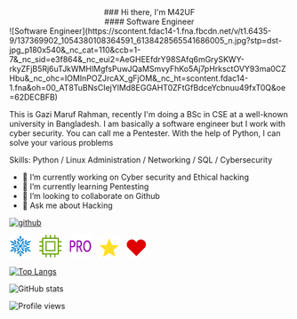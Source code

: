 <center> ### Hi there, I'm M42UF </center>
<center> #### Software Engineer </center>
![Software Engineer](https://scontent.fdac14-1.fna.fbcdn.net/v/t1.6435-9/137369902_1054380108364591_6138428565541686005_n.jpg?stp=dst-jpg_p180x540&_nc_cat=110&ccb=1-7&_nc_sid=e3f864&_nc_eui2=AeGHEEfdrY98SAfq6mGrySKWY-rkyZFjB5Rj6uTJkWMHlMgfsPuwJQaMSmvyFhKo5Aj7pHrksctOVY93ma0CZHbu&_nc_ohc=IOMInPOZJrcAX_gFjOM&_nc_ht=scontent.fdac14-1.fna&oh=00_AT8TuBNsCIejYlMd8EGGAHT0ZFtGfBdceYcbnuu49fxT0Q&oe=62DECBFB)

This is Gazi Maruf Rahman, recently I'm doing a BSc in CSE at a well-known university in Bangladesh.
I am basically a software engineer but I work with cyber security. You can call me a Pentester. With the help of Python, I can solve your various problems

Skills:  Python / Linux Administration / Networking /  SQL / Cybersecurity

- 🔭 I’m currently working on Cyber security and Ethical hacking 
- 🌱 I’m currently learning Pentesting 
- 👯 I’m looking to collaborate on Github 
- 💬 Ask me about Hacking 





[<img src='https://cdn.jsdelivr.net/npm/simple-icons@3.0.1/icons/github.svg' alt='github' height='40'>](https://github.com/M42UF)  

<a href='https://archiveprogram.github.com/'><img src='https://raw.githubusercontent.com/acervenky/animated-github-badges/master/assets/acbadge.gif' width='40' height='40'></a> <a href='https://docs.github.com/en/developers'><img src='https://raw.githubusercontent.com/acervenky/animated-github-badges/master/assets/devbadge.gif' width='40' height='40'></a> <a href='https://github.com/pricing'><img src='https://raw.githubusercontent.com/acervenky/animated-github-badges/master/assets/pro.gif' width='40' height='40'></a> <a href='https://stars.github.com/'><img src='https://raw.githubusercontent.com/acervenky/animated-github-badges/master/assets/starbadge.gif' width='35' height='35'></a> <a href='https://docs.github.com/en/github/supporting-the-open-source-community-with-github-sponsors'><img src='https://raw.githubusercontent.com/acervenky/animated-github-badges/master/assets/sponsorbadge.gif' width='35' height='35'></a> 

[![Top Langs](https://github-readme-stats.vercel.app/api/top-langs/?username=M42UF)](https://github.com/anuraghazra/github-readme-stats)

![GitHub stats](https://github-readme-stats.vercel.app/api?username=M42UF&show_icons=true)  

![Profile views](https://gpvc.arturio.dev/M42UF)  
